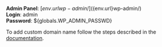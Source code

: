 **Admin Panel**: [${env.url}wp-admin/](${env.url}wp-admin/)  
**Login**: admin  
**Password**: ${globals.WP_ADMIN_PASSWD}  

To add custom domain name follow the steps described in the [documentation](http://docs.jelastic.com/custom-domains).
